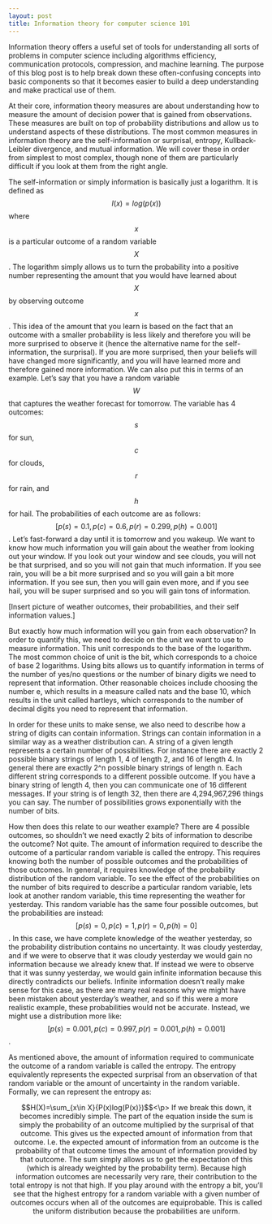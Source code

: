 ```yaml
---
layout: post
title: Information theory for computer science 101
---
```



Information theory offers a useful set of tools for understanding all sorts of problems in computer science including algorithms efficiency, communication protocols, compression, and machine learning. The purpose of this blog post is to help break down these often-confusing concepts into basic components so that it becomes easier to build a deep understanding and make practical use of them.

At their core, information theory measures are about understanding how to measure the amount of decision power that is gained from observations. These measures are built on top of probability distributions and allow us to understand aspects of these distributions. The most common measures in information theory are the self-information or surprisal, entropy, Kullback-Leibler divergence, and mutual information. We will cover these in order from simplest to most complex, though none of them are particularly difficult if you look at them from the right angle.

The self-information or simply information is basically just a logarithm. It is defined as $$I(x) = log(p(x))$$ where $$x$$ is a particular outcome of a random variable $$X$$. The logarithm simply allows us to turn the probability into a positive number representing the amount that you would have learned about $$X$$ by observing outcome $$x$$. This idea of the amount that you learn is based on the fact that an outcome with a smaller probability is less likely and therefore you will be more surprised to observe it (hence the alternative name for the self-information, the surprisal). If you are more surprised, then your beliefs will have changed more significantly, and you will have learned more and therefore gained more information. We can also put this in terms of an example. Let’s say that you have a random variable $$W$$ that captures the weather forecast for tomorrow. The variable has 4 outcomes: $$s$$ for sun, $$c$$ for clouds, $$r$$ for rain, and $$h$$ for hail. The probabilities of each outcome are as follows: $$[p(s)=0.1, p(c)=0.6, p(r)=0.299, p(h)=0.001]$$. Let’s fast-forward a day until it is tomorrow and you wakeup. We want to know how much information you will gain about the weather from looking out your window. If you look out your window and see clouds, you will not be that surprised, and so you will not gain that much information. If you see rain, you will be a bit more surprised and so you will gain a bit more information. If you see sun, then you will gain even more, and if you see hail, you will be super surprised and so you will gain tons of information. 

[Insert picture of weather outcomes, their probabilities, and their self information values.]

But exactly how much information will you gain from each observation? In order to quantify this, we need to decide on the unit we want to use to measure information. This unit corresponds to the base of the logarithm. The most common choice of unit is the bit, which corresponds to a choice of base 2 logarithms. Using bits allows us to quantify information in terms of the number of yes/no questions or the number of binary digits we need to represent that information. Other reasonable choices include choosing the number e, which results in a measure called nats and the base 10, which results in the unit called hartleys, which corresponds to the number of decimal digits you need to represent that information. 

In order for these units to make sense, we also need to describe how a string of digits can contain information. Strings can contain information in a similar way as a weather distribution can. A string of a given length represents a certain number of possibilities. For instance there are exactly 2 possible binary strings of length 1, 4 of length 2, and 16 of length 4. In general there are exactly 2^n possible binary strings of length n. Each different string corresponds to a different possible outcome. If you have a binary string of length 4, then you can communicate one of 16 different messages. If your string is of length 32, then there are 4,294,967,296 things you can say. The number of possibilities grows exponentially with the number of bits.

How then does this relate to our weather example? There are 4 possible outcomes, so shouldn’t we need exactly 2 bits of information to describe the outcome? Not quite. The amount of information required to describe the outcome of a particular random variable is called the entropy. This requires knowing both the number of possible outcomes and the probabilities of those outcomes. In general, it requires knowledge of the probability distribution of the random variable. To see the effect of the probabilities on the number of bits required to describe a particular random variable, lets look at another random variable, this time representing the weather for yesterday. This random variable has the same four possible outcomes, but the probabilities are instead: $$[p(s)=0, p(c)=1, p(r)=0, p(h)=0]$$. In this case, we have complete knowledge of the weather yesterday, so the probability distribution contains no uncertainty. It was cloudy yesterday, and if we were to observe that it was cloudy yesterday we would gain no information because we already knew that. If instead we were to observe that it was sunny yesterday, we would gain infinite information because this directly contradicts our beliefs. Infinite information doesn’t really make sense for this case, as there are many real reasons why we might have been mistaken about yesterday’s weather, and so if this were a more realistic example, these probabilities would not be accurate. Instead, we might use a distribution more like: $$[p(s)=0.001, p(c)=0.997, p(r)=0.001, p(h)=0.001]$$.

As mentioned above, the amount of information required to communicate the outcome of a random variable is called the entropy. The entropy equivalently represents the expected surprisal from an observation of that random variable or the amount of uncertainty in the random variable. Formally, we can represent the entropy as: 
<p style="text-align: center;">$$H(X)=\sum_{x\in X}{P(x)log(P(x)})$$<\p>
If we break this down, it becomes incredibly simple. The part of the equation inside the sum is simply the probability of an outcome multiplied by the surprisal of that outcome. This gives us the expected amount of information from that outcome. I.e. the expected amount of information from an outcome is the probability of that outcome times the amount of information provided by that outcome. The sum simply allows us to get the expectation of this (which is already weighted by the probability term). Because high information outcomes are necessarily very rare, their contribution to the total entropy is not that high. If you play around with the entropy a bit, you’ll see that the highest entropy for a random variable with a given number of outcomes occurs when all of the outcomes are equiprobable. This is called the uniform distribution because the probabilities are uniform. 
